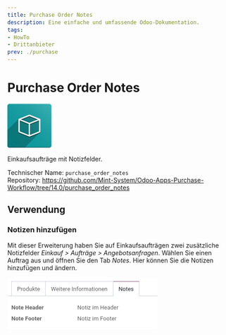 ```yaml
---
title: Purchase Order Notes
description: Eine einfache und umfassende Odoo-Dokumentation.
tags:
- HowTo
- Drittanbieter
prev: ./purchase
---
```

# Purchase Order Notes
![icon_oms_box](assets/icon_oms_box.png)

 Einkaufsaufträge mit Notizfelder.

Technischer Name: `purchase_order_notes`\
Repository: <https://github.com/Mint-System/Odoo-Apps-Purchase-Workflow/tree/14.0/purchase_order_notes>

## Verwendung

### Notizen hinzufügen

Mit dieser Erweiterung haben Sie auf Einkaufsaufträgen zwei zusätzliche Notizfelder *Einkauf > Aufträge > Angebotsanfragen*. Wählen Sie einen Auftrag aus und öffnen Sie den Tab *Notes*. Hier können Sie die Notizen hinzufügen und ändern.

![](assets/Purchase%20Order%20Notes.png)